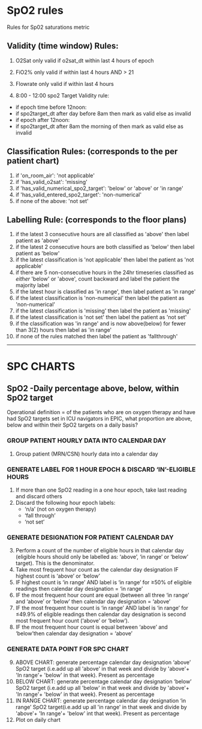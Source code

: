 # SpO2 rules 
Rules for Sp02 saturations metric
## Validity (time window) Rules: 

1. O2Sat only valid if o2sat_dt within last 4 hours of epoch 

2. FiO2% only valid if within last 4 hours AND > 21	 

3. Flowrate only valid if within last 4 hours	 

4. 8:00 - 12:00 spo2 Target Validity rule: 
- if epoch time before 12noon: 
- if spo2target_dt after day before 8am then mark as valid else as invalid 
- if epoch after 12noon: 
- if spo2target_dt after 8am the morning of then mark as valid else as invalid 

        	 

## Classification Rules: (corresponds to the per patient chart) 

1. if 'on_room_air': 'not applicable'
2. if 'has_valid_o2sat': 'missing'
3. if  'has_valid_numerical_spo2_target': 'below' or 'above' or 'in range' 
4. if 'has_valid_entered_spo2_target': 'non-numerical'
5. if none of the above:  'not set' 
   

## Labelling Rule: (corresponds to the floor plans)     

 1. if the latest 3 consecutive hours are all classified as 'above' then label patient as 'above' 
 2. if the latest 2 consecutive hours are both classified as 'below' then label patient as 'below'            
 3. if the latest classification is 'not applicable' then label the patient as 'not applicable' 
 4. if there are 5 non-consecutive hours in the 24hr timeseries classified as *either* 'below' or 'above', count backward and label the patient the majority label 
 5. if the latest hour is classified as 'in range', then label patient as 'in range' 
 6. if the latest classification is 'non-numerical' then label the patient as 'non-numerical' 
 7. if the latest classification is 'missing' then label the patient as 'missing' 
 8. if the latest classification is 'not set' then label the patient as 'not set' 
 9. if the classification was 'in range' and is now above(below) for fewer than 3(2) hours then label as 'in range' 
 10. if none of the rules matched then label the patient as 'fallthrough'
---
# SPC CHARTS
## SpO2 -Daily percentage above, below, within SpO2 target
Operational definition = of the patients who are on oxygen therapy and have had SpO2 targets set in ICU navigators in EPIC, what proportion are above, below and within their SpO2 targets on a daily basis? 

### GROUP PATIENT HOURLY DATA INTO CALENDAR DAY 
1. Group patient (MRN/CSN) hourly data into a calendar day
   
### GENERATE LABEL FOR 1 HOUR EPOCH & DISCARD ‘IN’-ELIGIBLE HOURS 
1. If more than one SpO2 reading in a one hour epoch, take last reading and discard others 
2. Discard the following hour epoch labels:
     - ‘n/a’ (not on oxygen therapy)
     - ‘fall through’
     - ‘not set’
  
### GENERATE DESIGNATION FOR PATIENT CALENDAR DAY 
3. Perform a count of the number of eligible hours in that calendar day (eligible hours should only be labelled as: ‘above’, ‘in range’ or ‘below’ target). This is the denominator. 
4. Take most frequent hour count as the calendar day designation IF highest count is ‘above’ or ‘below’ 
5. IF highest count is ‘in range’ AND label is ‘in range’ for ≥50% of eligible readings then calendar day designation = ‘in range’ 
6. IF the most frequent hour count are equal (between all three ‘in range’ and ‘above’ or ‘below’ then calendar day designation = ‘above’ 
7. IF the most frequent hour count is ‘in range’ AND label is ‘in range’ for ≤49.9% of eligible readings then calendar day designation is second most frequent hour count (‘above’ or ‘below’).  
8. IF the most frequent hour count is equal between ‘above’ and ‘below’then calendar day designation = ‘above’

### GENERATE DATA POINT FOR SPC CHART 
9. ABOVE CHART: generate percentage calendar day designation ‘above’ SpO2 target (i.e.add up all 'above' in that week and divide by 'above'+ 'In range'+ 'below' in that week). Present as percentage
10. BELOW CHART: generate percentage calendar day designation ‘below’ SpO2 target (i.e.add up all 'below' in that week and divide by 'above'+ 'In range'+ 'below' in that week). Present as percentage
11. IN RANGE CHART: generate percentage calendar day designation ‘in range’ SpO2 target(i.e.add up all 'in range' in that week and divide by 'above'+ 'In range'+ 'below' int that week). Present as percentage
12. Plot on daily chart

 
